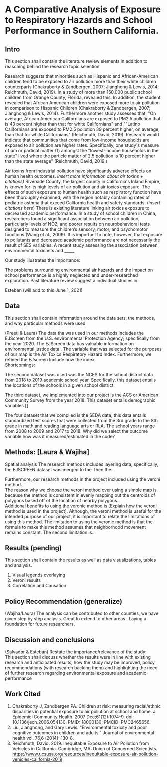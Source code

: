 # A Comparative Analysis of Exposure to Respiratory Hazards and School Performance in Southern California.

## Intro
This section shall contain the literature review elements in addition to reasoning behind the research topic selection

Research suggests that minorities such as Hispanic and African-American children tend to be exposed to air pollution more than their white children counterparts (Chakraborty & Zandbergen, 2007; Jianghong & Lewis, 2014; Reichmuth, David, 2019). In a study of more than 150,000 public school children from Orange County, Florida, revealed this. In addition, the student revealed that African American children were exposed more to air pollution in comparison to Hispanic Children (Chakraborty & Zandbergen, 2007; Jianghong & Lewis, 2014). Furthermore another study assesses that, "On average, African American Californians are exposed to PM2.5 pollution that is 43 percent higher than that for white Californians" and ""Latino Californians are exposed to PM2.5 pollution 39 percent higher, on average, than that for white Californians" (Reichmuth, David, 2019). Research would indicate that communities that come from low-income hosueholds are exposed to air pollution are higher rates. Specifically, one study's measure of pm or partical matter (1) amongst the "lowest-income households in the state" lived where the particle matter of 2.5 pollution is 10 percent higher than the state average" (Reichmuth, David, 2019.)


Air toxins from industrial pollution have significantly adverse effects on human health outcomes. *insert more information about air toxins + citations)* Riverside County, the largest county in California's Inland Empire, is known for its high levels of air pollution and air toxics exposure. The effects of such exposure to human health such as respiratory function have been thoroughly examined, with the region notably containing rates of pediatric asthma that exceed California health and safety standards. (*insert citations here*) There is existing literature linking air toxics exposure to decreased academic performance. In a study of school children in China, researchers found a significant association between air pollution, particularly levels of NO2, and poorer results on neurobehavioral tests designed to measure the children’s sensory, motor, and psychomotor functions (Wang et al., 2009). It is important to note, however, that exposure to pollutants and decreased academic performance are not necessarily the result of SES variables. A recent study assessing the association between environmental toxicants and _____

Our study illustrates the importance:

The problems surrounding environmental air hazards and the impact on school performance is a highly neglected and under-researched exploration. Past literature review suggest a individual studies in   

Esteban (will add to this June 1, 2021)

## Data
This section shall contain information around the data sets, the methods, and why particular methods were used

(Preeti & Laura) 
The data tha was used in our methods includes the EJScreen from the U.S. environmental Protection Agency; specifically from the year 2020. The EJScreen data has valuable information on environmental justice data . The variable that was selected for the purposes of our map is the Air Toxics Respiratory Hazard Index. Furthermore, we refined the EJscreen 
Include how the index:  
Shortcomings: 

The second dataset was used was the NCES for the school district data from 2018 to 2019 academic school year. Specifically, this dataset entails the locations of the schools in a given school district.  

The third dataset, we implemented into our project is the ACS or American Community Survey from the year 2018. This dataset entails demographic variables []

The four dataset that we complied is the SEDA data; this data entails standardized test scores that were collected from the 3rd grade to the 8th grade in math and reading language arts or RLA. The school years range from 2008 to 2009 and 2017 to 2018. 
Why did we select the outcome variable how was it measured/estimated in the code? 

## Methods: [Laura & Wajiha] 
Spatial analysis 
The research methods includes layering data; specifically, the EJSCREEN dataset was merged to the 
Then the...

Furthermore, our research methods in the project included using the veroni method.  
The reason why we choose the veroni method over using a simple map is because the method is consistent in evenly mapping out the centroids of polygons based off of the location of nearby polygons.    
Additional benefits to using the veronic method is [Explain how the veroni method is used in the project]. 
Although, the veroni method is useful for the intended purpose of our project, it is important to relate the limitations of using this method. The limitation to using the veronic method is that the formula to make this method assumes that neighborhood movement remains constant. The second limitation is...

## Results (pending) 
This section shall contain the results as well as data visualizations, tables and analysis.
1. Visual legends overlaying  
2. Veroni results 
3. Correlation and Causation 

## Policy Recommendation (generalize)
(Wajiha/Laura) 
The analysis can be contributed to other counties, we have given step by step analysis. Great to extend to other areas . Laying a foundation for future researchers. 

## Discussion and conclusions 
(Salvador & Esteban) 
Restate the importance/relevance of the study:  
This section shall discuss whether the results were in line with existing research and anticipated results, how the study may be improved, policy recommendations (with research backing them) and highlighting the need of further research regarding environmental exposure and academic performance

## Work Cited 
1. Chakraborty J, Zandbergen PA. Children at risk: measuring racial/ethnic disparities in potential exposure to air pollution at school and home. J Epidemiol Community Health. 2007 Dec;61(12):1074-9. doi: 10.1136/jech.2006.054130. PMID: 18000130; PMCID: PMC2465656.
2.  Liu, Jianghong, and Gary Lewis. “Environmental toxicity and poor cognitive outcomes in children and adults.” Journal of environmental health vol. 76,6 (2014): 130-8.
3.  Reichmuth, David. 2019. Inequitable Exposure to Air Pollution from Vehicles in California. Cambridge, MA: Union of Concerned Scientists. https://www.ucsusa.org/resources/inequitable-exposure-air-pollution-vehicles-california-2019
